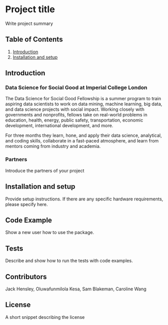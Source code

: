 # Project title

Write project summary

## Table of Contents

1. [Introduction](https://github.com/dssg/repo_name#introduction)
2. [Installation and setup](https://github.com/dssg/repo_name#setup)

## Introduction

### Data Science for Social Good at Imperial College London

The Data Science for Social Good Fellowship is a summer program to train aspiring data scientists to work on data mining, machine learning, big data, and data science projects with social impact. Working closely with governments and nonprofits, fellows take on real-world problems in education, health, energy, public safety, transportation, economic development, international development, and more.

For three months they learn, hone, and apply their data science, analytical, and coding skills, collaborate in a fast-paced atmosphere, and learn from mentors coming from industry and academia.

### Partners

Introduce the partners of your project


## Installation and setup

Provide setup instructions.
If there are any specific hardware requirements, please specify here.

## Code Example

Show a new user how to use the package.

## Tests

Describe and show how to run the tests with code examples.

## Contributors

Jack Hensley, Oluwafunmilola Kesa, Sam Blakeman, Caroline Wang

## License

A short snippet describing the license